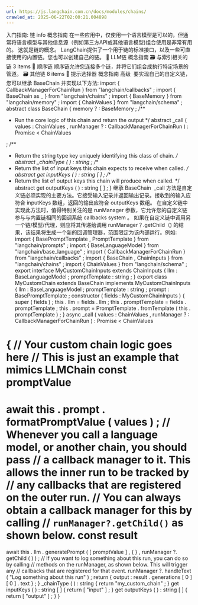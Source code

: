 ```yaml
---
url: https://js.langchain.com.cn/docs/modules/chains/
crawled_at: 2025-06-22T02:00:21.004898
---
```


入门指南: 链
info
概念指南
在一些应用中，仅使用一个语言模型是可以的，但通常将语言模型与其他信息源（例如第三方API或其他语言模型)组合使用是非常有用的。
这就是链的概念。
LangChain提供了一个用于链的标准接口，以及一些可直接使用的内置链。您也可以创建自己的链。
📄️
LLM链
概念指南
🗃️
与索引相关的链
3 items
📄️
顺序链
顺序链允许您连接多个链，并将它们组合成执行特定场景的管道。
🗃️
其他链
8 items
📄️
提示选择器
概念指南
高级
​
要实现自己的自定义链，您可以继承
BaseChain
并实现以下方法:
import
{
CallbackManagerForChainRun
}
from
"langchain/callbacks"
;
import
{
BaseChain
as
_
}
from
"langchain/chains"
;
import
{
BaseMemory
}
from
"langchain/memory"
;
import
{
ChainValues
}
from
"langchain/schema"
;
abstract
class
BaseChain
{
memory
?
:
BaseMemory
;
/**
* Run the core logic of this chain and return the output
*/
abstract
_call
(
values
:
ChainValues
,
runManager
?
:
CallbackManagerForChainRun
)
:
Promise
<
ChainValues
>
;
/**
* Return the string type key uniquely identifying this class of chain.
*/
abstract
_chainType
(
)
:
string
;
/**
* Return the list of input keys this chain expects to receive when called.
*/
abstract
get
inputKeys
(
)
:
string
[
]
;
/**
* Return the list of output keys this chain will produce when called.
*/
abstract
get
outputKeys
(
)
:
string
[
]
;
}
继承
BaseChain
​
_call
方法是自定义链必须实现的主要方法。它接受输入记录并返回输出记录。接收到的输入应符合
inputKeys
数组，返回的输出应符合
outputKeys
数组。
在自定义链中实现此方法时，值得特别关注的是
runManager
参数，它允许您的自定义链参与与内置链相同的回调系统
callbacks system
。
如果在自定义链中调用另一个链/模型/代理，则应将其传递给调用
runManager？.getChild（)
的结果，该结果将生成一个新的回调管理器，范围限定为该内部运行。例如:
import
{
BasePromptTemplate
,
PromptTemplate
}
from
"langchain/prompts"
;
import
{
BaseLanguageModel
}
from
"langchain/base_language"
;
import
{
CallbackManagerForChainRun
}
from
"langchain/callbacks"
;
import
{
BaseChain
,
ChainInputs
}
from
"langchain/chains"
;
import
{
ChainValues
}
from
"langchain/schema"
;
export
interface
MyCustomChainInputs
extends
ChainInputs
{
llm
:
BaseLanguageModel
;
promptTemplate
:
string
;
}
export
class
MyCustomChain
extends
BaseChain
implements
MyCustomChainInputs
{
llm
:
BaseLanguageModel
;
promptTemplate
:
string
;
prompt
:
BasePromptTemplate
;
constructor
(
fields
:
MyCustomChainInputs
)
{
super
(
fields
)
;
this
.
llm
=
fields
.
llm
;
this
.
promptTemplate
=
fields
.
promptTemplate
;
this
.
prompt
=
PromptTemplate
.
fromTemplate
(
this
.
promptTemplate
)
;
}
async
_call
(
values
:
ChainValues
,
runManager
?
:
CallbackManagerForChainRun
)
:
Promise
<
ChainValues
>
{
// Your custom chain logic goes here
// This is just an example that mimics LLMChain
const
promptValue
=
await
this
.
prompt
.
formatPromptValue
(
values
)
;
// Whenever you call a language model, or another chain, you should pass
// a callback manager to it. This allows the inner run to be tracked by
// any callbacks that are registered on the outer run.
// You can always obtain a callback manager for this by calling
// `runManager?.getChild()` as shown below.
const
result
=
await
this
.
llm
.
generatePrompt
(
[
promptValue
]
,
{
}
,
runManager
?.
getChild
(
)
)
;
// If you want to log something about this run, you can do so by calling
// methods on the runManager, as shown below. This will trigger any
// callbacks that are registered for that event.
runManager
?.
handleText
(
"Log something about this run"
)
;
return
{
output
:
result
.
generations
[
0
]
[
0
]
.
text
}
;
}
_chainType
(
)
:
string
{
return
"my_custom_chain"
;
}
get
inputKeys
(
)
:
string
[
]
{
return
[
"input"
]
;
}
get
outputKeys
(
)
:
string
[
]
{
return
[
"output"
]
;
}
}